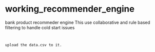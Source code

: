 # working_recommender_engine
bank product recommeder engine
This use collaborative and rule based filtering to handle cold start issues

```running the code: streamlit run app2.py


upload the data.csv to it.